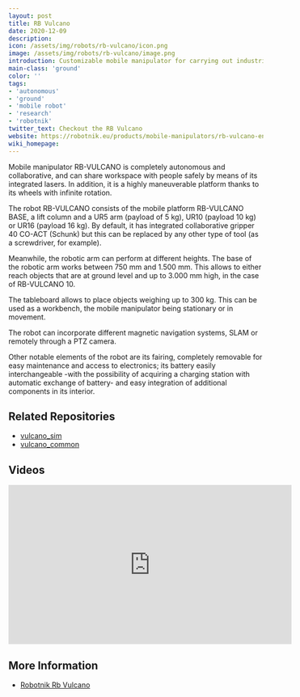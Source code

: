 ```yaml
---
layout: post
title: RB Vulcano
date: 2020-12-09
description:
icon: /assets/img/robots/rb-vulcano/icon.png
image: /assets/img/robots/rb-vulcano/image.png
introduction: Customizable mobile manipulator for carrying out industrial tasks
main-class: 'ground'
color: ''
tags:
- 'autonomous'
- 'ground'
- 'mobile robot'
- 'research'
- 'robotnik'
twitter_text: Checkout the RB Vulcano
website: https://robotnik.eu/products/mobile-manipulators/rb-vulcano-en/
wiki_homepage: 
---
```


Mobile manipulator RB-VULCANO is completely autonomous and collaborative, and can share workspace with people safely by means of its integrated lasers. In addition, it is a highly maneuverable platform thanks to its wheels with infinite rotation.

The robot RB-VULCANO consists of the mobile platform RB-VULCANO BASE, a lift column and a UR5 arm (payload of 5 kg), UR10 (payload 10 kg) or UR16 (payload 16 kg). By default, it has integrated collaborative gripper 40 CO-ACT (Schunk) but this can be replaced by any other type of tool (as a screwdriver, for example).

Meanwhile, the robotic arm can perform at different heights. The base of the robotic arm works between 750 mm and 1.500 mm. This allows to either reach objects that are at ground level and up to 3.000 mm high, in the case of RB-VULCANO 10.

The tableboard allows to place objects weighing up to 300 kg. This can be used as a workbench, the mobile manipulator being stationary or in movement.

The robot can incorporate different magnetic navigation systems, SLAM or remotely through a PTZ camera.

Other notable elements of the robot are its fairing, completely removable for easy maintenance and access to electronics; its battery easily interchangeable -with the possibility of acquiring a charging station with automatic exchange of battery- and easy integration of additional components in its interior.

## Related Repositories

 * [vulcano_sim](https://github.com/RobotnikAutomation/vulcano_sim)
 * [vulcano_common](https://github.com/RobotnikAutomation/vulcano_common)

## Videos

<iframe width="560" height="315" src="https://www.youtube-nocookie.com/embed/N2LQdTipkgg" frameborder="0" allow="accelerometer; autoplay; clipboard-write; encrypted-media; gyroscope; picture-in-picture" allowfullscreen></iframe>

## More Information

 * [ Robotnik Rb Vulcano](https://robotnik.eu/products/mobile-manipulators/rb-vulcano-en/)
